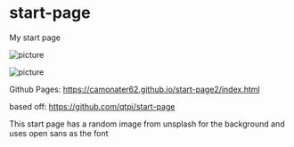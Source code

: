 # start-page
My start page

![picture](http://i.imgur.com/1BaorID.png)

![picture](http://i.imgur.com/g5H7931.png)

Github Pages:
https://camonater62.github.io/start-page2/index.html

based off:
https://github.com/qtpi/start-page

This start page has a random image from unsplash for the background 
and uses open sans as the font
